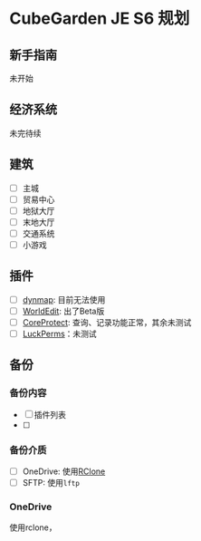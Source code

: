 # CubeGarden JE S6 规划

## 新手指南

未开始

## 经济系统

未完待续

## 建筑

* [ ] 主城
* [ ] 贸易中心
* [ ] 地狱大厅
* [ ] 末地大厅
* [ ] 交通系统
* [ ] 小游戏

## 插件

* [ ] [dynmap](https://dev.bukkit.org/projects/dynmap): 目前无法使用
* [ ] [WorldEdit](https://dev.bukkit.org/projects/worldedit): 出了Beta版
* [ ] [CoreProtect](https://dev.bukkit.org/projects/coreprotect): 查询、记录功能正常，其余未测试
* [ ] [LuckPerms](https://luckperms.net/)：未测试

## 备份

### 备份内容

* [ ] 插件列表
* [ ] 

### 备份介质

* [ ] OneDrive: 使用[RClone](https://rclone.org/onedrive/)
* [ ] SFTP: 使用`lftp`

### OneDrive

使用rclone，


